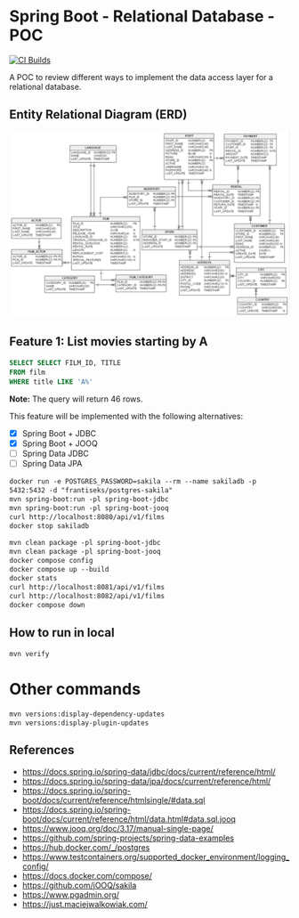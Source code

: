 # Spring Boot - Relational Database - POC

[![CI Builds](https://github.com/jabrena/spring-boot-postgresql/actions/workflows/build.yaml/badge.svg)](https://github.com/jabrena/spring-boot-postgresql/actions/workflows/build.yaml)

A POC to review different ways to implement
the data access layer for a relational database.

## Entity Relational Diagram (ERD)

![](docs/erd.png)

## Feature 1: List movies starting by A

```sql
SELECT SELECT FILM_ID, TITLE
FROM film
WHERE title LIKE 'A%'
```

**Note:** The query will return 46 rows.

This feature will be implemented with the following alternatives:

- [x] Spring Boot + JDBC
- [x] Spring Boot + JOOQ
- [ ] Spring Data JDBC
- [ ] Spring Data JPA

```shell
docker run -e POSTGRES_PASSWORD=sakila --rm --name sakiladb -p 5432:5432 -d "frantiseks/postgres-sakila"
mvn spring-boot:run -pl spring-boot-jdbc
mvn spring-boot:run -pl spring-boot-jooq
curl http://localhost:8080/api/v1/films
docker stop sakiladb
```

```shell
mvn clean package -pl spring-boot-jdbc
mvn clean package -pl spring-boot-jooq
docker compose config
docker compose up --build
docker stats
curl http://localhost:8081/api/v1/films
curl http://localhost:8082/api/v1/films
docker compose down
```

## How to run in local

```
mvn verify
```

# Other commands

```shell
mvn versions:display-dependency-updates
mvn versions:display-plugin-updates
```

## References

- https://docs.spring.io/spring-data/jdbc/docs/current/reference/html/
- https://docs.spring.io/spring-data/jpa/docs/current/reference/html/
- https://docs.spring.io/spring-boot/docs/current/reference/htmlsingle/#data.sql
- https://docs.spring.io/spring-boot/docs/current/reference/html/data.html#data.sql.jooq
- https://www.jooq.org/doc/3.17/manual-single-page/
- https://github.com/spring-projects/spring-data-examples
- https://hub.docker.com/_/postgres
- https://www.testcontainers.org/supported_docker_environment/logging_config/
- https://docs.docker.com/compose/
- https://github.com/jOOQ/sakila
- https://www.pgadmin.org/
- https://just.maciejwalkowiak.com/
